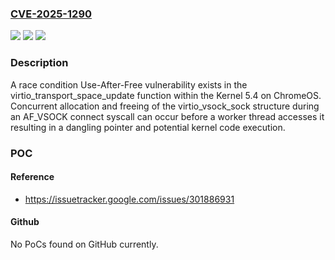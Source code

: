 ### [CVE-2025-1290](https://cve.mitre.org/cgi-bin/cvename.cgi?name=CVE-2025-1290)
![](https://img.shields.io/static/v1?label=Product&message=ChromeOS&color=blue)
![](https://img.shields.io/static/v1?label=Version&message=15474.84.0%20&color=brightgreen)
![](https://img.shields.io/static/v1?label=Vulnerability&message=Use-After-Free%20(UAF)&color=brightgreen)

### Description

A race condition Use-After-Free vulnerability exists in the virtio_transport_space_update function within the Kernel 5.4 on ChromeOS. Concurrent allocation and freeing of the virtio_vsock_sock structure during an AF_VSOCK connect syscall can occur before a worker thread accesses it resulting in a dangling pointer and potential kernel code execution.

### POC

#### Reference
- https://issuetracker.google.com/issues/301886931

#### Github
No PoCs found on GitHub currently.

